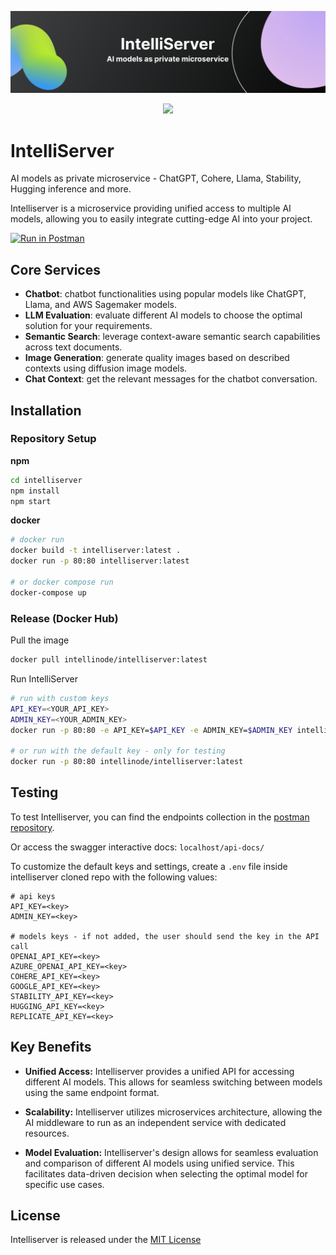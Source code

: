 <p align="center">
<img src="images/server-header.png" width="600em">
</p>
<p align="center">
<a href="https://discord.gg/VYgCh2p3Ww" alt="licenses tag">
    <img src="https://img.shields.io/badge/Discord-Community-light?style=flat-square" />
</a>
</p>

# IntelliServer
AI models as private microservice - ChatGPT, Cohere, Llama, Stability, Hugging inference and more.

Intelliserver is a microservice providing unified access to multiple AI models, allowing you to easily integrate cutting-edge AI into your project.

[![Run in Postman](https://run.pstmn.io/button.svg)](https://god.gw.postman.com/run-collection/29770592-ff766d39-676e-4a6e-9a24-ad306cf69bb8?action=collection%2Ffork&source=rip_markdown&collection-url=entityId%3D29770592-ff766d39-676e-4a6e-9a24-ad306cf69bb8%26entityType%3Dcollection%26workspaceId%3D0b88b327-c88a-4050-a084-cd4486f86b68#?env%5Bintelliserver-showcase%5D=W3sia2V5IjoidXJsIiwidmFsdWUiOiIiLCJlbmFibGVkIjp0cnVlLCJ0eXBlIjoiZGVmYXVsdCIsInNlc3Npb25WYWx1ZSI6Imh0dHBzOi8vaW50ZWxsaS1zZXJ2ZXIudmVyY2VsLmFwcCIsInNlc3Npb25JbmRleCI6MH1d)

## Core Services

- **Chatbot**: chatbot functionalities using popular models like ChatGPT, Llama, and AWS Sagemaker models.
- **LLM Evaluation**: evaluate different AI models to choose the optimal solution for your requirements.
- **Semantic Search**: leverage context-aware semantic search capabilities across text documents.
- **Image Generation**: generate quality images based on described contexts using diffusion image models.
- **Chat Context**: get the relevant messages for the chatbot conversation.

## Installation

### Repository Setup
**npm**
```bash
cd intelliserver
npm install
npm start
```
**docker**


```bash
# docker run
docker build -t intelliserver:latest .
docker run -p 80:80 intelliserver:latest

# or docker compose run
docker-compose up
```

### Release (Docker Hub)
Pull the image
```bash
docker pull intellinode/intelliserver:latest
```
Run IntelliServer
```bash
# run with custom keys
API_KEY=<YOUR_API_KEY>
ADMIN_KEY=<YOUR_ADMIN_KEY>
docker run -p 80:80 -e API_KEY=$API_KEY -e ADMIN_KEY=$ADMIN_KEY intellinode/intelliserver:latest

# or run with the default key - only for testing
docker run -p 80:80 intellinode/intelliserver:latest
```

## Testing

To test Intelliserver, you can find the endpoints collection in the [postman repository](https://github.com/intelligentnode/IntelliServer/tree/main/postman).

Or access the swagger interactive docs: `localhost/api-docs/`

To customize the default keys and settings, create a `.env` file inside intelliserver cloned repo with the following values:
```
# api keys
API_KEY=<key>
ADMIN_KEY=<key>

# models keys - if not added, the user should send the key in the API call
OPENAI_API_KEY=<key>
AZURE_OPENAI_API_KEY=<key>
COHERE_API_KEY=<key>
GOOGLE_API_KEY=<key>
STABILITY_API_KEY=<key>
HUGGING_API_KEY=<key>
REPLICATE_API_KEY=<key>
```

## Key Benefits

- **Unified Access:** Intelliserver provides a unified API for accessing different AI models. This allows for seamless switching between models using the same endpoint format.

- **Scalability:** Intelliserver utilizes microservices architecture, allowing the AI middleware to run as an independent service with dedicated resources.

- **Model Evaluation:** Intelliserver's design allows for seamless evaluation and comparison of different AI models using unified service. This facilitates data-driven decision when selecting the optimal model for specific use cases.

## License
Intelliserver is released under the [MIT License](https://github.com/intelligentnode/IntelliServer/blob/main/LICENSE)
